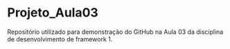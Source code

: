 # Projeto_Aula03
Repositório utilizado para demonstração do GitHub na Aula 03 da disciplina de desenvolvimento de framework 1.

